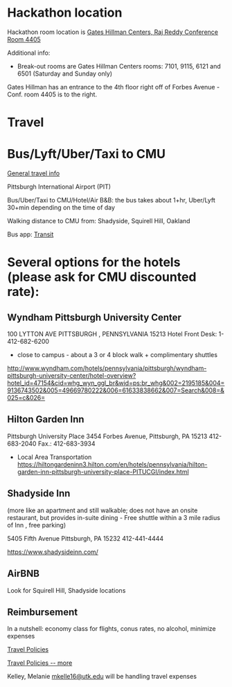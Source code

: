 # Hackathon location

Hackathon room location is [Gates Hillman Centers, Raj Reddy Conference Room 4405](https://goo.gl/maps/fLdALmj8ymZNonKy5)
   
Additional info:  

* Break-out rooms are Gates Hillman Centers rooms:   7101, 9115, 6121 and 6501 (Saturday and Sunday only)  
 
Gates Hillman has an entrance to the 4th floor right off of Forbes Avenue - Conf. room 4405 is to the right.

# Travel


Bus/Lyft/Uber/Taxi to CMU
=======
[General travel info](https://www.cmu.edu/visit/) 

Pittsburgh International Airport (PIT)

Bus/Uber/Taxi to CMU/Hotel/Air B&B: the bus takes about 1+hr, Uber/Lyft 30+min depending on the time of day 

Walking distance to CMU from: Shadyside, Squirell Hill, Oakland

Bus app: [Transit](https://transit.app)

# Several options for the hotels (please ask for CMU discounted rate):

## Wyndham Pittsburgh University Center
100 LYTTON AVE  PITTSBURGH ,  PENNSYLVANIA   15213
Hotel Front Desk: 1-412-682-6200
  
* close to campus - about a 3 or 4 block walk + complimentary shuttles  

http://www.wyndham.com/hotels/pennsylvania/pittsburgh/wyndham-pittsburgh-university-center/hotel-overview?hotel_id=47154&cid=whg_wyn_ggl_br&wid=ps:br_whg&002=2195185&004=9136743502&005=49669780222&006=61633838662&007=Search&008=&025=c&026=


## Hilton Garden Inn
Pittsburgh University Place
3454 Forbes Avenue,
Pittsburgh, PA  15213
412-683-2040
Fax.:  412-683-3934

* Local Area Transportation
https://hiltongardeninn3.hilton.com/en/hotels/pennsylvania/hilton-garden-inn-pittsburgh-university-place-PITUCGI/index.html
 

## Shadyside Inn  
(more like an apartment and still walkable;  does not have an onsite restaurant, but provides in-suite dining - Free shuttle within a 3 mile radius of Inn , free parking)

5405 Fifth Avenue
Pittsburgh, PA  15232
 412-441-4444

https://www.shadysideinn.com/ 


## AirBNB
 
 Look for Squirell Hill, Shadyside locations
 
 
## Reimbursement

In a nutshell: economy class for flights, conus rates, no alcohol, minimize expenses

[Travel Policies](https://liveutk.sharepoint.com/sites/engineering/eecs/portal/Shared%20Documents/Travel%20Policies%20and%20Procedures.docx)

[Travel Policies -- more](https://universitytennessee.policytech.com/dotNet/documents/?docid=566&public=true)

Kelley, Melanie <mkelle16@utk.edu> will be handling travel expenses
